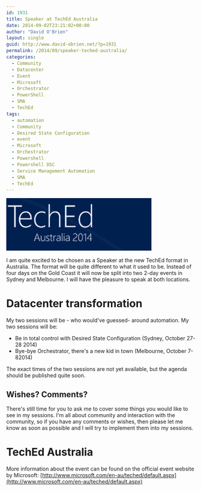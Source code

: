 ```yaml
---
id: 1931
title: Speaker at TechEd Australia
date: 2014-09-02T23:21:02+00:00
author: "David O'Brien"
layout: single
guid: http://www.david-obrien.net/?p=1931
permalink: /2014/09/speaker-teched-australia/
categories:
  - Community
  - Datacenter
  - Event
  - Microsoft
  - Orchestrator
  - PowerShell
  - SMA
  - TechEd
tags:
  - automation
  - Community
  - Desired State Configuration
  - event
  - Microsoft
  - Orchestrator
  - Powershell
  - Powershell DSC
  - Service Management Automation
  - SMA
  - TechEd
---
```

![image](/media/2014/09/image.png)

I am quite excited to be chosen as a Speaker at the new TechEd format in Australia. The format will be quite different to what it used to be. Instead of four days on the Gold Coast it will now be split into two 2-day events in Sydney and Melbourne. I will have the pleasure to speak at both locations.

# Datacenter transformation

My two sessions will be - who would've guessed- around automation. My two sessions will be:

* Be in total control with Desired State Configuration (Sydney, October 27-28 2014)
* Bye-bye Orchestrator, there's a new kid in town (Melbourne, October 7-82014)

The exact times of the two sessions are not yet available, but the agenda should be published quite soon.

## Wishes? Comments?

There's still time for you to ask me to cover some things you would like to see in my sessions. I'm all about community and interaction with the community, so if you have any comments or wishes, then please let me know as soon as possible and I will try to implement them into my sessions.

# TechEd Australia

More information about the event can be found on the official event website by Microsoft: [http://www.microsoft.com/en-au/teched/default.aspx](http://www.microsoft.com/en-au/teched/default.aspx)



